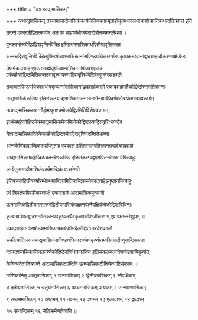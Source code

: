 +++
title = "०४ आद्यमासिकम्"

+++
अथाद्यमासिकम् तस्यामासादौमासिकंकार्यमितिवचनान्मृताहोमुख्यःकालःसचाशौचप्रतिबन्धादतिक्रान्त इति

तदन्ते एकादशेह्नितत्कार्यम् अत एव ब्राह्मणंभोजयेदाद्येहोतव्यमनलेथवा ।

पुनश्चभोजयेद्विप्रंद्विरावृत्तिर्भवेदिह इतिप्रथममासिकार्थद्वितीयावृत्तिरुक्त

अत्नचद्विरावृत्तिर्भवेदिहेत्युक्तिःषोडशमासिकानांसपिण्डयधिकारार्थमपकृष्यकर्तव्यानांद्वादशाहादौकरणपक्षेयोज्या

तेषामेकादशाह एवकरणपक्षेतुषोडशमासिकानांषोडशावृत्तय एकंमहैकोद्दिष्टमितिसप्तदशावृत्त्यापत्त्याद्विरावृत्तिर्भवेदिहेत्युक्तेरसङ्गतेः

तथाचसपिण्डयधिकारार्थापकृष्याणांमासिकानांद्वादशाहेकरणे एकादशाहेमहैकोद्दिष्टोत्तरमतिक्रान्तः

माद्यमासिकंकरिष्य इतिसंकल्प्याद्यमासिकमात्नमन्नेनामेनवाविप्रेदर्भबटौवाप्रेतमावाह्यकार्यम्

नत्वाद्यमासिकस्याग्नौहोमःपुनश्चभोजयेद्विप्रमितिविशेषवचनात्

इत्थंचमहैकोद्दिष्टमेकमाद्यमासिकमेकमित्येकोद्दिष्टस्याद्विरावृत्तिःस्पष्टैव

येत्वाद्यमासिकातिरेकेणमहैकोद्दिष्टस्यैवद्विरावृत्तिंवदन्तितेभ्रान्ताः

अत्नकेचिदाद्याब्दिकस्यापिमृताह एवकाल इतितस्याप्यतिक्रान्तत्वादेकादशाहे

आद्यमासिकमाद्याब्दिकंचतन्त्रेणकरिष्य इतिसंकल्प्यद्वयमपितन्त्रेणकार्यमित्याहुः

अन्येतुमासादौमासिकंकार्यमाब्दिकं वत्सरेगते

इतिवचनाहितीयवर्षारम्भेप्रथमाब्दिकमितिनाब्दिकस्यैकादशाहेऽनुष्ठानमित्याहुः

एवं त्रिपक्षेसपिण्डीकरणपक्षे एकादशाहे आद्यमासिकमूनमासे

ऊनमासिकंद्वितीयमासारम्भेद्वितीयमासिकंपक्षत्नयेत्नैपक्षिकंचैकोद्दिष्टविधिनाः

कृत्वावाशिष्टद्वादशमासिकान्यपकृष्यतथैवकृत्वासपिण्डीकरणम् एवं पक्षान्तरेषूह्यम् ॥

एकादशाहेतन्त्रेणषोडशमासिकापकर्षपक्षेमहैकोद्दिष्टोत्तरंदेशकालौ

संकीर्त्यातिक्रान्तमाद्यमासिकंसपिण्डयधिकारार्थमपकृष्योनमासिकादीन्यूनाब्दिकान्ता

पञ्चदशमासिकानिचतन्त्रेणैकोद्दिष्टेनविधिनाकरिष्य इतिसंकल्प्यतन्त्रेणषोडशापिकुर्यात्

केचिन्मतेत्वतिक्रान्ते आद्यमासिकाद्याब्दिके ऊनमासिकादीनिचेत्यादिसंकल्पः ॥

मासिकानितु आद्यमासिकम् १ ऊनमासिकम् २ द्वितीयमासिकम् ३ त्नैपक्षिकम्

४ तृतीयमासिकम् ५ चतुर्थमासिकम् ६ पञ्चममासिकम् ७ षष्ठम् ८ ऊनषाण्मासिकम्

९ सप्तममासिकम् १० अष्टमम् ११ नवमम् १२ दशमम् १३ एकादशम् १४ द्वादशम्

१५ ऊनाब्दिकम् १६ चेतिक्रमेणज्ञेयानि ॥
